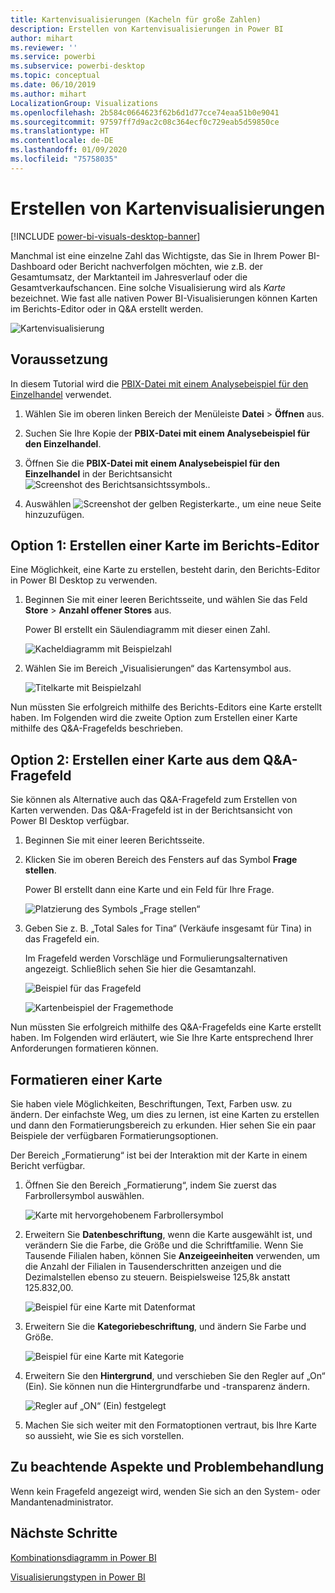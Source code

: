 ```yaml
---
title: Kartenvisualisierungen (Kacheln für große Zahlen)
description: Erstellen von Kartenvisualisierungen in Power BI
author: mihart
ms.reviewer: ''
ms.service: powerbi
ms.subservice: powerbi-desktop
ms.topic: conceptual
ms.date: 06/10/2019
ms.author: mihart
LocalizationGroup: Visualizations
ms.openlocfilehash: 2b584c0664623f62b6d1d77cce74eaa51b0e9041
ms.sourcegitcommit: 97597ff7d9ac2c08c364ecf0c729eab5d59850ce
ms.translationtype: HT
ms.contentlocale: de-DE
ms.lasthandoff: 01/09/2020
ms.locfileid: "75758035"
---
```

# <a name="create-card-visualizations"></a>Erstellen von Kartenvisualisierungen

[!INCLUDE [power-bi-visuals-desktop-banner](../includes/power-bi-visuals-desktop-banner.md)]

Manchmal ist eine einzelne Zahl das Wichtigste, das Sie in Ihrem Power BI-Dashboard oder Bericht nachverfolgen möchten, wie z.B. der Gesamtumsatz, der Marktanteil im Jahresverlauf oder die Gesamtverkaufschancen. Eine solche Visualisierung wird als *Karte* bezeichnet. Wie fast alle nativen Power BI-Visualisierungen können Karten im Berichts-Editor oder in Q&A erstellt werden.

![Kartenvisualisierung](media/power-bi-visualization-card/pbi-opptuntiescard.png)

## <a name="prerequisite"></a>Voraussetzung

In diesem Tutorial wird die [PBIX-Datei mit einem Analysebeispiel für den Einzelhandel](https://download.microsoft.com/download/9/6/D/96DDC2FF-2568-491D-AAFA-AFDD6F763AE3/Retail%20Analysis%20Sample%20PBIX.pbix) verwendet.

1. Wählen Sie im oberen linken Bereich der Menüleiste **Datei** \> **Öffnen** aus.
   
2. Suchen Sie Ihre Kopie der **PBIX-Datei mit einem Analysebeispiel für den Einzelhandel**.

1. Öffnen Sie die **PBIX-Datei mit einem Analysebeispiel für den Einzelhandel** in der Berichtsansicht ![Screenshot des Berichtsansichtssymbols.](media/power-bi-visualization-kpi/power-bi-report-view.png).

1. Auswählen ![Screenshot der gelben Registerkarte.,](media/power-bi-visualization-kpi/power-bi-yellow-tab.png) um eine neue Seite hinzuzufügen.

## <a name="option-1-create-a-card-using-the-report-editor"></a>Option 1: Erstellen einer Karte im Berichts-Editor

Eine Möglichkeit, eine Karte zu erstellen, besteht darin, den Berichts-Editor in Power BI Desktop zu verwenden.

1. Beginnen Sie mit einer leeren Berichtsseite, und wählen Sie das Feld **Store** \> **Anzahl offener Stores** aus.

    Power BI erstellt ein Säulendiagramm mit dieser einen Zahl.

   ![Kacheldiagramm mit Beispielzahl](media/power-bi-visualization-card/pbi-overview-chart.png)

2. Wählen Sie im Bereich „Visualisierungen“ das Kartensymbol aus.

   ![Titelkarte mit Beispielzahl](media/power-bi-visualization-card/power-bi-card-visualization.png)

Nun müssten Sie erfolgreich mithilfe des Berichts-Editors eine Karte erstellt haben. Im Folgenden wird die zweite Option zum Erstellen einer Karte mithilfe des Q&A-Fragefelds beschrieben.

## <a name="option-2-create-a-card-from-the-qa-question-box"></a>Option 2: Erstellen einer Karte aus dem Q&A-Fragefeld
Sie können als Alternative auch das Q&A-Fragefeld zum Erstellen von Karten verwenden. Das Q&A-Fragefeld ist in der Berichtsansicht von Power BI Desktop verfügbar.

1. Beginnen Sie mit einer leeren Berichtsseite.

1. Klicken Sie im oberen Bereich des Fensters auf das Symbol **Frage stellen**. 

    Power BI erstellt dann eine Karte und ein Feld für Ihre Frage. 

   ![Platzierung des Symbols „Frage stellen“](media/power-bi-visualization-card/power-bi-q-and-a-overview.png)

2. Geben Sie z. B. „Total Sales for Tina“ (Verkäufe insgesamt für Tina) in das Fragefeld ein.

    Im Fragefeld werden Vorschläge und Formulierungsalternativen angezeigt. Schließlich sehen Sie hier die Gesamtanzahl.  

   ![Beispiel für das Fragefeld](media/power-bi-visualization-card/power-bi-q-and-a-box.png)

   ![Kartenbeispiel der Fragemethode](media/power-bi-visualization-card/power-bi-q-and-a-card.png)

Nun müssten Sie erfolgreich mithilfe des Q&A-Fragefelds eine Karte erstellt haben. Im Folgenden wird erläutert, wie Sie Ihre Karte entsprechend Ihrer Anforderungen formatieren können.

## <a name="format-a-card"></a>Formatieren einer Karte
Sie haben viele Möglichkeiten, Beschriftungen, Text, Farben usw. zu ändern. Der einfachste Weg, um dies zu lernen, ist eine Karten zu erstellen und dann den Formatierungsbereich zu erkunden. Hier sehen Sie ein paar Beispiele der verfügbaren Formatierungsoptionen. 

Der Bereich „Formatierung“ ist bei der Interaktion mit der Karte in einem Bericht verfügbar. 

1. Öffnen Sie den Bereich „Formatierung“, indem Sie zuerst das Farbrollersymbol auswählen. 

    ![Karte mit hervorgehobenem Farbrollersymbol](media/power-bi-visualization-card/power-bi-format-card-2.png)

2. Erweitern Sie **Datenbeschriftung**, wenn die Karte ausgewählt ist, und verändern Sie die Farbe, die Größe und die Schriftfamilie. Wenn Sie Tausende Filialen haben, können Sie **Anzeigeeinheiten** verwenden, um die Anzahl der Filialen in Tausenderschritten anzeigen und die Dezimalstellen ebenso zu steuern. Beispielsweise 125,8k anstatt 125.832,00.

    ![Beispiel für eine Karte mit Datenformat](media/power-bi-visualization-card/power-bi-card-format-2.png)

3.  Erweitern Sie die **Kategoriebeschriftung**, und ändern Sie Farbe und Größe.

    ![Beispiel für eine Karte mit Kategorie](media/power-bi-visualization-card/power-bi-card-format-category.png)

4. Erweitern Sie den **Hintergrund**, und verschieben Sie den Regler auf „On“ (Ein).  Sie können nun die Hintergrundfarbe und -transparenz ändern.

    ![Regler auf „ON“ (Ein) festgelegt](media/power-bi-visualization-card/power-bi-format-color-2.png)

5. Machen Sie sich weiter mit den Formatoptionen vertraut, bis Ihre Karte so aussieht, wie Sie es sich vorstellen. 

## <a name="considerations-and-troubleshooting"></a>Zu beachtende Aspekte und Problembehandlung
Wenn kein Fragefeld angezeigt wird, wenden Sie sich an den System- oder Mandantenadministrator.    

## <a name="next-steps"></a>Nächste Schritte
[Kombinationsdiagramm in Power BI](power-bi-visualization-combo-chart.md)

[Visualisierungstypen in Power BI](power-bi-visualization-types-for-reports-and-q-and-a.md)
